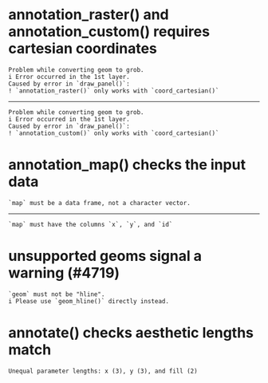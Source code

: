 # annotation_raster() and annotation_custom() requires cartesian coordinates

    Problem while converting geom to grob.
    i Error occurred in the 1st layer.
    Caused by error in `draw_panel()`:
    ! `annotation_raster()` only works with `coord_cartesian()`

---

    Problem while converting geom to grob.
    i Error occurred in the 1st layer.
    Caused by error in `draw_panel()`:
    ! `annotation_custom()` only works with `coord_cartesian()`

# annotation_map() checks the input data

    `map` must be a data frame, not a character vector.

---

    `map` must have the columns `x`, `y`, and `id`

# unsupported geoms signal a warning (#4719)

    `geom` must not be "hline".
    i Please use `geom_hline()` directly instead.

# annotate() checks aesthetic lengths match

    Unequal parameter lengths: x (3), y (3), and fill (2)

